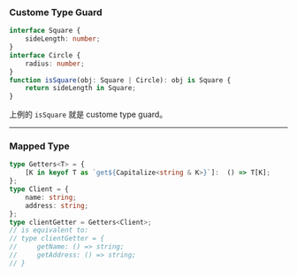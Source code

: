 ### Custome Type Guard

```TypeScript
interface Square {
    sideLength: number;
}
interface Circle {
    radius: number;
}
function isSquare(obj: Square | Circle): obj is Square {
    return sideLength in Square;
}
```

上例的 `isSquare` 就是 custome type guard。

---

### Mapped Type

```TypeScript
type Getters<T> = {
    [K in keyof T as `get${Capitalize<string & K>}`]:  () => T[K];
};
type Client = {
    name: string;
    address: string;
};
type clientGetter = Getters<Client>;
// is equivalent to:
// type clientGetter = {
//     getName: () => string;
//     getAddress: () => string;
// }
```

